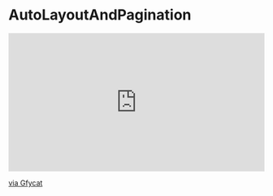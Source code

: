 # AutoLayoutAndPagination



<div style='position:relative;padding-bottom:54%'><iframe src='https://gfycat.com/ifr/VariableUnluckyIlladopsis' frameborder='0' scrolling='no' width='100%' height='100%' style='position:absolute;top:0;left:0' allowfullscreen></iframe></div><p> <a href="https://gfycat.com/gifs/detail/VariableUnluckyIlladopsis">via Gfycat</a></p>
